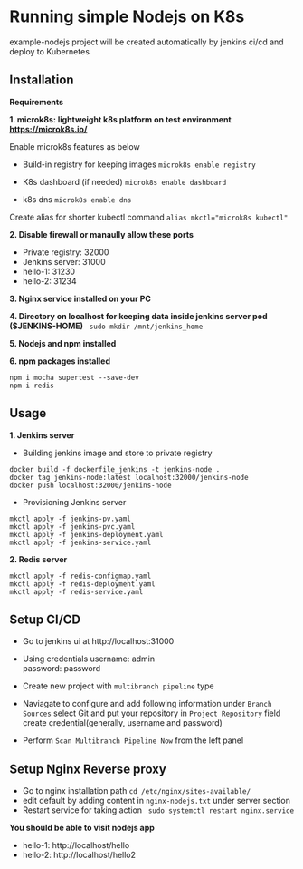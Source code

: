 # Running simple Nodejs on K8s
example-nodejs project will be created automatically by jenkins ci/cd and deploy to Kubernetes

## Installation

**Requirements**

**1. microk8s: lightweight k8s platform on test environment https://microk8s.io/**

Enable microk8s features as below

- Build-in registry for keeping images
```microk8s enable registry```

- K8s dashboard (if needed)
```microk8s enable dashboard```

- k8s dns 
```microk8s enable dns```

Create alias for shorter kubectl command
```alias mkctl="microk8s kubectl"```

**2. Disable firewall or manaully allow these ports**

- Private registry: 32000
- Jenkins server: 31000
- hello-1: 31230
- hello-2: 31234

**3. Nginx service installed on your PC**

**4. Directory on localhost for keeping data inside jenkins server pod ($JENKINS-HOME)**
``` sudo mkdir /mnt/jenkins_home```

**5. Nodejs and npm installed**

**6. npm packages installed**
```npm i express
npm i mocha supertest --save-dev
npm i redis
```

## Usage

**1. Jenkins server**
- Building jenkins image and store to private registry
``` cd ./jenkins
docker build -f dockerfile_jenkins -t jenkins-node .
docker tag jenkins-node:latest localhost:32000/jenkins-node
docker push localhost:32000/jenkins-node
```
- Provisioning Jenkins server

```cd ./jenkins/
mkctl apply -f jenkins-pv.yaml
mkctl apply -f jenkins-pvc.yaml
mkctl apply -f jenkins-deployment.yaml
mkctl apply -f jenkins-service.yaml
```

**2. Redis server**
```cd ./yaml/redis
mkctl apply -f redis-configmap.yaml
mkctl apply -f redis-deployment.yaml
mkctl apply -f redis-service.yaml
```

## Setup CI/CD
- Go to jenkins ui at http://localhost:31000
- Using credentials 
username: admin  
password: password

- Create new project with ```multibranch pipeline``` type
- Naviagate to configure and add following information
under ```Branch Sources``` select Git and put your repository in ```Project Repository``` field
create credential(generally, username and password)
- Perform ```Scan Multibranch Pipeline Now``` from the left panel

## Setup Nginx Reverse proxy
- Go to nginx installation path
```cd /etc/nginx/sites-available/```
- edit default by adding content in ```nginx-nodejs.txt``` under server section
- Restart service for taking action
``` sudo systemctl restart nginx.service```

**You should be able to visit nodejs app**
- hello-1: http://localhost/hello
- hello-2: http://localhost/hello2
